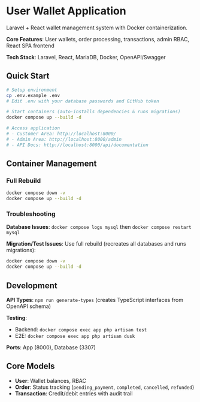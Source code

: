 # User Wallet Application

Laravel + React wallet management system with Docker containerization.

**Core Features**: User wallets, order processing, transactions, admin RBAC, React SPA frontend

**Tech Stack**: Laravel, React, MariaDB, Docker, OpenAPI/Swagger

## Quick Start

```bash
# Setup environment
cp .env.example .env
# Edit .env with your database passwords and GitHub token

# Start containers (auto-installs dependencies & runs migrations)
docker compose up --build -d

# Access application
# - Customer Area: http://localhost:8000/  
# - Admin Area: http://localhost:8000/admin
# - API Docs: http://localhost:8000/api/documentation
```

## Container Management

### Full Rebuild
```bash
docker compose down -v
docker compose up --build -d
```

### Troubleshooting

**Database Issues**: `docker compose logs mysql` then `docker compose restart mysql`

**Migration/Test Issues**: Use full rebuild (recreates all databases and runs migrations):
```bash
docker compose down -v
docker compose up --build -d
```

## Development

**API Types**: `npm run generate-types` (creates TypeScript interfaces from OpenAPI schema)

**Testing**: 
- Backend: `docker compose exec app php artisan test`
- E2E: `docker compose exec app php artisan dusk`

**Ports**: App (8000), Database (3307)

## Core Models

- **User**: Wallet balances, RBAC
- **Order**: Status tracking (`pending_payment`, `completed`, `cancelled`, `refunded`)  
- **Transaction**: Credit/debit entries with audit trail
